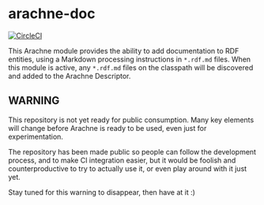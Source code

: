 # arachne-doc

[![CircleCI](https://circleci.com/gh/arachne-framework/arachne-doc.svg?style=svg)](https://circleci.com/gh/arachne-framework/arachne-doc)

This Arachne module provides the ability to add documentation to RDF
entities, using a Markdown processing instructions in `*.rdf.md`
files. When this module is active, any `*.rdf.md` files on the
classpath will be discovered and added to the Arachne Descriptor.

## WARNING

This repository is not yet ready for public consumption. Many key
elements will change before Arachne is ready to be used, even just for
experimentation.

The repository has been made public so people can follow the
development process, and to make CI integration easier, but it would
be foolish and counterproductive to try to actually use it, or even
play around with it just yet.

Stay tuned for this warning to disappear, then have at it :)


